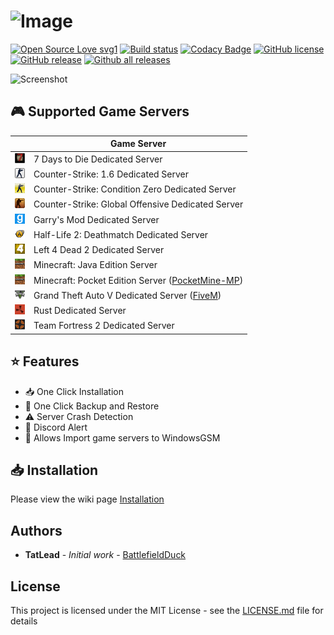 # ![Image](https://tatlead.com/WindowsGSM/screenshot/WindowsGSM_v1.png)
[![Open Source Love svg1](https://badges.frapsoft.com/os/v1/open-source.svg?v=103)](https://github.com/BattlefieldDuck/WindowsGSM/)
[![Build status](https://ci.appveyor.com/api/projects/status/ttaomnayo3gidf2g?svg=true)](https://ci.appveyor.com/project/BattlefieldDuck/windowsgsm)
[![Codacy Badge](https://api.codacy.com/project/badge/Grade/02a105dad6a34de6a15ff1f7fd7ee423)](https://app.codacy.com/app/BattlefieldDuck/WindowsGSM?utm_source=github.com&utm_medium=referral&utm_content=BattlefieldDuck/WindowsGSM&utm_campaign=Badge_Grade_Dashboard)
[![GitHub license](https://img.shields.io/github/license/BattlefieldDuck/WindowsGSM.svg)](https://github.com/BattlefieldDuck/WindowsGSM/blob/master/LICENSE)
[![GitHub release](https://img.shields.io/github/release/BattlefieldDuck/WindowsGSM.svg)](https://github.com/BattlefieldDuck/WindowsGSM/releases/)
[![Github all releases](https://img.shields.io/github/downloads/BattlefieldDuck/WindowsGSM/total.svg)](https://github.com/BattlefieldDuck/WindowsGSM/releases/)

![Screenshot](https://windowsgsm.com/assets/images/WindowsGSM-v1.6.0.png)

## 🎮 Supported Game Servers
|               |   Game Server   |
| ------------- | --------------- |
| ![logo](WindowsGSM/Images/Games/7dtd.png?raw=true) | 7 Days to Die Dedicated Server                    |
| ![logo](WindowsGSM/Images/Games/cs.png?raw=true)   | Counter-Strike: 1.6 Dedicated Server              |
| ![logo](WindowsGSM/Images/Games/cscz.png?raw=true) | Counter-Strike: Condition Zero Dedicated Server   |
| ![logo](WindowsGSM/Images/Games/csgo.png?raw=true) | Counter-Strike: Global Offensive Dedicated Server |
| ![logo](WindowsGSM/Images/Games/gmod.png?raw=true) | Garry's Mod Dedicated Server                      |
| ![logo](WindowsGSM/Images/Games/hl2dm.png?raw=true)| Half-Life 2: Deathmatch Dedicated Server          |
| ![logo](WindowsGSM/Images/Games/l4d2.png?raw=true) | Left 4 Dead 2 Dedicated Server                    |
| ![logo](WindowsGSM/Images/Games/mc.png?raw=true)   | Minecraft: Java Edition Server                    |
| ![logo](WindowsGSM/Images/Games/mcpe.png?raw=true) | Minecraft: Pocket Edition Server ([PocketMine-MP](https://github.com/pmmp/PocketMine-MP)) |
| ![logo](WindowsGSM/Images/Games/gta5.png?raw=true) | Grand Theft Auto V Dedicated Server ([FiveM](https://github.com/citizenfx/fivem))|
| ![logo](WindowsGSM/Images/Games/rust.png?raw=true) | Rust Dedicated Server                             |
| ![logo](WindowsGSM/Images/Games/tf2.png?raw=true)  | Team Fortress 2 Dedicated Server                  |

## ⭐ Features
* 📥 One Click Installation
* 💾 One Click Backup and Restore
* ⚠️ Server Crash Detection
* 📲 Discord Alert
* 💌 Allows Import game servers to WindowsGSM

## 📥 Installation
Please view the wiki page [Installation](https://github.com/BattlefieldDuck/WindowsGSM/wiki/Installation)

## Authors
* **TatLead** - *Initial work* - [BattlefieldDuck](https://github.com/BattlefieldDuck)

## License
This project is licensed under the MIT License - see the [LICENSE.md](https://github.com/BattlefieldDuck/WindowsGSM/blob/master/LICENSE) file for details
